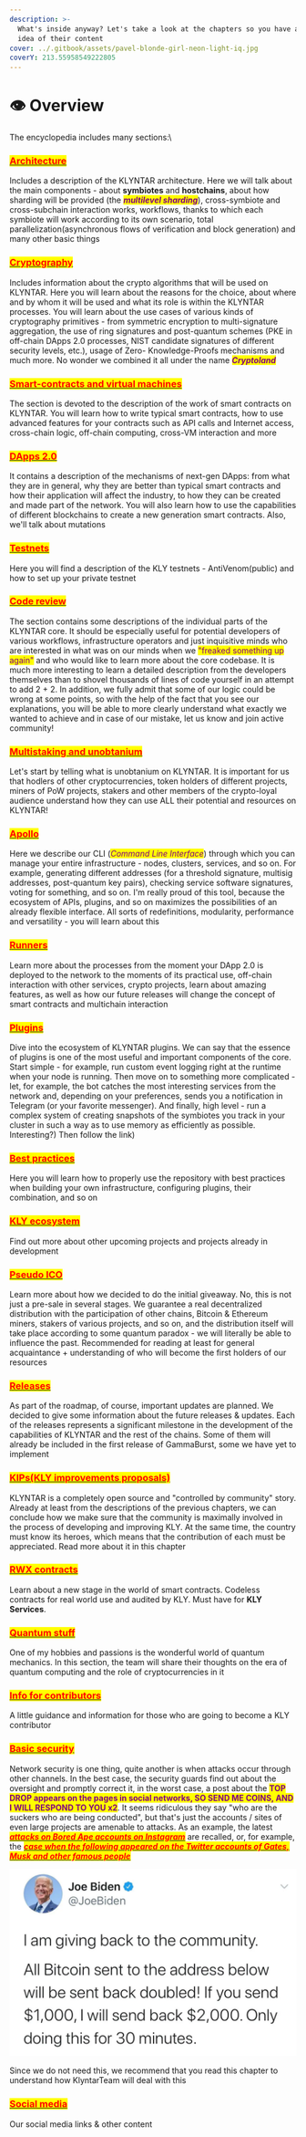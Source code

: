 ```yaml
---
description: >-
  What's inside anyway? Let's take a look at the chapters so you have a general
  idea of their content
cover: ../.gitbook/assets/pavel-blonde-girl-neon-light-iq.jpg
coverY: 213.55958549222805
---
```


# 👁 Overview

The encyclopedia includes many sections:\


### [<mark style="color:red;">Architecture</mark>](architecture/)

Includes a description of the KLYNTAR architecture. Here we will talk about the main components - about **symbiotes** and **hostchains**, about how sharding will be provided (the _<mark style="color:purple;">**multilevel sharding**</mark>_), cross-symbiote and cross-subchain interaction works, workflows, thanks to which each symbiote will work according to its own scenario, total parallelization(asynchronous flows of verification and block generation) and many other basic things

### [<mark style="color:red;">**Cryptography**</mark>](cryptography/)

Includes information about the crypto algorithms that will be used on KLYNTAR. Here you will learn about the reasons for the choice, about where and by whom it will be used and what its role is within the KLYNTAR processes. You will learn about the use cases of various kinds of cryptography primitives - from symmetric encryption to multi-signature aggregation, the use of ring signatures and post-quantum schemes (PKE in off-chain DApps 2.0 processes, NIST candidate signatures of different security levels, etc.), usage of Zero- Knowledge-Proofs mechanisms and much more. No wonder we combined it all under the name _<mark style="color:purple;">**Cryptoland**</mark>_

### [<mark style="color:red;">**Smart-contracts and virtual machines**</mark>](smart-contracts-and-virtual-machines/)

The section is devoted to the description of the work of smart contracts on KLYNTAR. You will learn how to write typical smart contracts, how to use advanced features for your contracts such as API calls and Internet access, cross-chain logic, off-chain computing, cross-VM interaction and more

### [<mark style="color:red;">DApps 2.0</mark>](dapps-2.0/)

It contains a description of the mechanisms of next-gen DApps: from what they are in general, why they are better than typical smart contracts and how their application will affect the industry, to how they can be created and made part of the network. You will also learn how to use the capabilities of different blockchains to create a new generation smart contracts. Also, we'll talk about mutations

### [<mark style="color:red;">Testnets</mark>](testnets/)

Here you will find a description of the KLY testnets - AntiVenom(public) and how to set up your private testnet

### [<mark style="color:red;">Code review</mark>](codereview/)

The section contains some descriptions of the individual parts of the KLYNTAR core. It should be especially useful for potential developers of various workflows, infrastructure operators and just inquisitive minds who are interested in what was on our minds when we <mark style="color:purple;">"freaked something up again"</mark> and who would like to learn more about the core codebase. It is much more interesting to learn a detailed description from the developers themselves than to shovel thousands of lines of code yourself in an attempt to add 2 + 2. In addition, we fully admit that some of our logic could be wrong at some points, so with the help of the fact that you see our explanations, you will be able to more clearly understand what exactly we wanted to achieve and in case of our mistake, let us know and join active community!

### [<mark style="color:red;">Multistaking and unobtanium</mark>](multistaking-and-unobtanium/)

Let's start by telling what is unobtanium on KLYNTAR. It is important for us that hodlers of other cryptocurrencies, token holders of different projects, miners of PoW projects, stakers and other members of the crypto-loyal audience understand how they can use ALL their potential and resources on KLYNTAR!

### [<mark style="color:red;">Apollo</mark>](apollo/)

Here we describe our CLI (_<mark style="color:purple;">Command Line Interface</mark>_) through which you can manage your entire infrastructure - nodes, clusters, services, and so on. For example, generating different addresses (for a threshold signature, multisig addresses, post-quantum key pairs), checking service software signatures, voting for something, and so on. I'm really proud of this tool, because the ecosystem of APIs, plugins, and so on maximizes the possibilities of an already flexible interface. All sorts of redefinitions, modularity, performance and versatility - you will learn about this

### [<mark style="color:red;">Runners</mark>](runners.md)

Learn more about the processes from the moment your DApp 2.0 is deployed to the network to the moments of its practical use, off-chain interaction with other services, crypto projects, learn about amazing features, as well as how our future releases will change the concept of smart contracts and multichain interaction

### [<mark style="color:red;">Plugins</mark>](plugins.md)

Dive into the ecosystem of KLYNTAR plugins. We can say that the essence of plugins is one of the most useful and important components of the core. Start simple - for example, run custom event logging right at the runtime when your node is running. Then move on to something more complicated - let, for example, the bot catches the most interesting services from the network and, depending on your preferences, sends you a notification in Telegram (or your favorite messenger). And finally, high level - run a complex system of creating snapshots of the symbiotes you track in your cluster in such a way as to use memory as efficiently as possible. Interesting?) Then follow the link)

### [<mark style="color:red;">Best practices</mark>](best-practices.md)

Here you will learn how to properly use the repository with best practices when building your own infrastructure, configuring plugins, their combination, and so on

### [<mark style="color:red;">KLY ecosystem</mark>](kly-ecosystem-and-importance-for-the-world.md)

Find out more about other upcoming projects and projects already in development

### [<mark style="color:red;">Pseudo ICO</mark>](pseudo-ico.md)

Learn more about how we decided to do the initial giveaway. No, this is not just a pre-sale in several stages. We guarantee a real decentralized distribution with the participation of other chains, Bitcoin & Ethereum miners, stakers of various projects, and so on, and the distribution itself will take place according to some quantum paradox - we will literally be able to influence the past. Recommended for reading at least for general acquaintance + understanding of who will become the first holders of our resources

### [<mark style="color:red;">Releases</mark>](broken-reference)

As part of the roadmap, of course, important updates are planned. We decided to give some information about the future releases & updates. Each of the releases represents a significant milestone in the development of the capabilities of KLYNTAR and the rest of the chains. Some of them will already be included in the first release of GammaBurst, some we have yet to implement

### [<mark style="color:red;">KIPs(KLY improvements proposals)</mark>](kips.md)

KLYNTAR is a completely open source and "controlled by community" story. Already at least from the descriptions of the previous chapters, we can conclude how we make sure that the community is maximally involved in the process of developing and improving KLY. At the same time, the country must know its heroes, which means that the contribution of each must be appreciated. Read more about it in this chapter

### [<mark style="color:red;">RWX contracts</mark>](rwx-contracts-real-world-execution-smart-contracts.md)

Learn about a new stage in the world of smart contracts. Codeless contracts for real world use and audited by KLY. Must have for **KLY Services**.

### [<mark style="color:red;">Quantum stuff</mark>](quantum-stuff.md)

One of my hobbies and passions is the wonderful world of quantum mechanics. In this section, the team will share their thoughts on the era of quantum computing and the role of cryptocurrencies in it

### [<mark style="color:red;">Info for contributors</mark>](contributions.md)

A little guidance and information for those who are going to become a KLY contributor

### [<mark style="color:red;">Basic security</mark>](basic-security.md)

Network security is one thing, quite another is when attacks occur through other channels. In the best case, the security guards find out about the oversight and promptly correct it, in the worst case, a post about the <mark style="color:purple;">**TOP DROP appears on the pages in social networks, SO SEND ME COINS, AND I WILL RESPOND TO YOU x2**</mark>. It seems ridiculous they say "who are the suckers who are being conducted", but that's just the accounts / sites of even large projects are amenable to attacks. As an example, the latest [_<mark style="color:red;">**attacks on Bored Ape accounts on Instagram**</mark>_](https://www.theverge.com/2022/4/25/23041415/bored-ape-yacht-club-nft-hack-instagram) are recalled, or, for example, the [_<mark style="color:red;">**case when the following appeared on the Twitter accounts of Gates, Musk and other famous people**</mark>_](https://www.nytimes.com/2020/07/15/technology/twitter-hack-bill-gates-elon-musk.html)

![](<../.gitbook/assets/image (3) (1) (1) (1) (1) (1) (1).png>)

Since we do not need this, we recommend that you read this chapter to understand how KlyntarTeam will deal with this

### [<mark style="color:red;">Social media</mark>](social-media.md)

Our social media links & other content
